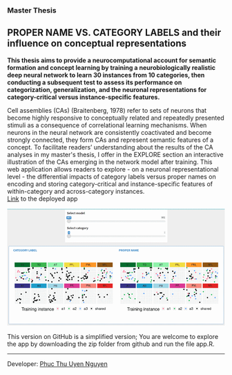 ### Master Thesis
## PROPER NAME VS. CATEGORY LABELS and their influence on conceptual representations 


<b>This thesis aims to provide a neurocomputational account for semantic formation and concept learning by training a neurobiologically realistic deep neural network to learn 30 instances from 10 categories, then conducting a subsequent test to assess its performance on categorization, generalization, and the neuronal representations for category-critical versus instance-specific features.</b>

Cell assemblies (CAs) (Braitenberg, 1978) refer to sets of neurons that become highly responsive to conceptually related and repeatedly presented stimuli as a consequence of correlational learning mechanisms. When neurons in the neural network are consistently coactivated and become strongly connected, they form CAs and represent semantic features of a concept. To facilitate readers’ understanding about the results of the CA analyses in my master's thesis, I offer in the EXPLORE section an interactive illustration of the CAs emerging in the network model after training. This web application allows readers to explore - on a neuronal representational level - the differential impacts of category labels versus proper names on encoding and storing category-critical and instance-specific features of within-category and across-category instances.
<br>
[Link](https://phucthuun.shinyapps.io/CL_PN/)
to the deployed app


![til](https://github.com/phucthuun/categorylearning/blob/main/R/www/CA_reduced.gif)

This version on GitHub is a simplified version; You are welcome to explore the app by downloading the zip folder from github and run the file app.R.


----
Developer: [Phuc Thu Uyen Nguyen](https://github.com/phucthuun)
